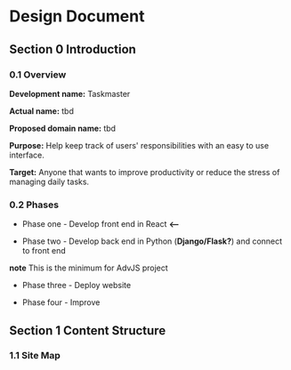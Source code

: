 # Design Document

## Section 0 Introduction

### 0.1 Overview

__Development name:__ Taskmaster

__Actual name:__ tbd

__Proposed domain name:__ tbd

__Purpose:__ Help keep track of users' responsibilities with an easy to use interface.

__Target:__ Anyone that wants to improve productivity or reduce the stress of managing daily tasks.

### 0.2 Phases

  * Phase one - Develop front end in React __<--__
  
  * Phase two - Develop back end in Python (__Django/Flask?__) and connect to front end
  
  **note** This is the minimum for AdvJS project 
  
  * Phase three - Deploy website
  
  * Phase four - Improve
  
## Section 1 Content Structure

### 1.1 Site Map
